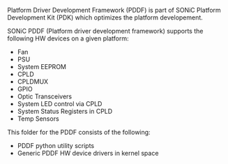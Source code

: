  Platform Driver Development Framework (PDDF) is part of SONiC Platform Development Kit (PDK) which optimizes the platform developement.

 SONiC PDDF (Platform driver development framework) supports the following HW devices on a given platform:

 - Fan
 - PSU
 - System EEPROM
 - CPLD
 - CPLDMUX
 - GPIO
 - Optic Transceivers
 - System LED control via CPLD
 - System Status Registers in CPLD
 - Temp Sensors

 This folder for the PDDF consists of the following:

 - PDDF python utility scripts
 - Generic PDDF HW device drivers in kernel space
